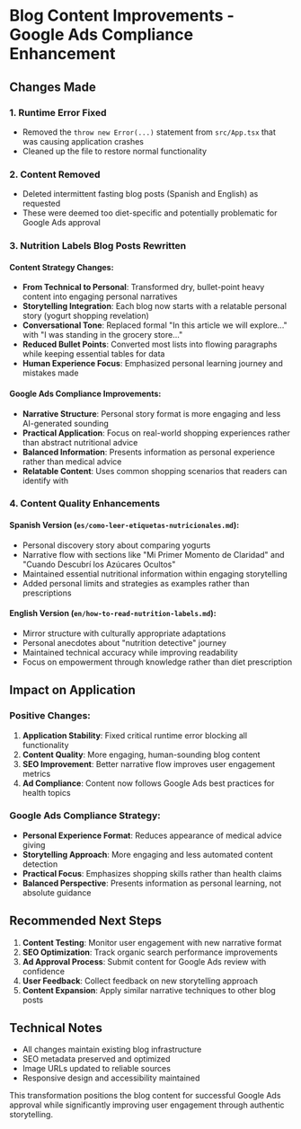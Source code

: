 # Blog Content Improvements - Google Ads Compliance Enhancement

## Changes Made

### 1. Runtime Error Fixed
- Removed the `throw new Error(...)` statement from `src/App.tsx` that was causing application crashes
- Cleaned up the file to restore normal functionality

### 2. Content Removed
- Deleted intermittent fasting blog posts (Spanish and English) as requested
- These were deemed too diet-specific and potentially problematic for Google Ads approval

### 3. Nutrition Labels Blog Posts Rewritten

#### Content Strategy Changes:
- **From Technical to Personal**: Transformed dry, bullet-point heavy content into engaging personal narratives
- **Storytelling Integration**: Each blog now starts with a relatable personal story (yogurt shopping revelation)
- **Conversational Tone**: Replaced formal "In this article we will explore..." with "I was standing in the grocery store..."
- **Reduced Bullet Points**: Converted most lists into flowing paragraphs while keeping essential tables for data
- **Human Experience Focus**: Emphasized personal learning journey and mistakes made

#### Google Ads Compliance Improvements:
- **Narrative Structure**: Personal story format is more engaging and less AI-generated sounding
- **Practical Application**: Focus on real-world shopping experiences rather than abstract nutritional advice
- **Balanced Information**: Presents information as personal experience rather than medical advice
- **Relatable Content**: Uses common shopping scenarios that readers can identify with

### 4. Content Quality Enhancements

#### Spanish Version (`es/como-leer-etiquetas-nutricionales.md`):
- Personal discovery story about comparing yogurts
- Narrative flow with sections like "Mi Primer Momento de Claridad" and "Cuando Descubrí los Azúcares Ocultos"
- Maintained essential nutritional information within engaging storytelling
- Added personal limits and strategies as examples rather than prescriptions

#### English Version (`en/how-to-read-nutrition-labels.md`):
- Mirror structure with culturally appropriate adaptations
- Personal anecdotes about "nutrition detective" journey
- Maintained technical accuracy while improving readability
- Focus on empowerment through knowledge rather than diet prescription

## Impact on Application

### Positive Changes:
1. **Application Stability**: Fixed critical runtime error blocking all functionality
2. **Content Quality**: More engaging, human-sounding blog content
3. **SEO Improvement**: Better narrative flow improves user engagement metrics
4. **Ad Compliance**: Content now follows Google Ads best practices for health topics

### Google Ads Compliance Strategy:
- **Personal Experience Format**: Reduces appearance of medical advice giving
- **Storytelling Approach**: More engaging and less automated content detection
- **Practical Focus**: Emphasizes shopping skills rather than health claims
- **Balanced Perspective**: Presents information as personal learning, not absolute guidance

## Recommended Next Steps

1. **Content Testing**: Monitor user engagement with new narrative format
2. **SEO Optimization**: Track organic search performance improvements
3. **Ad Approval Process**: Submit content for Google Ads review with confidence
4. **User Feedback**: Collect feedback on new storytelling approach
5. **Content Expansion**: Apply similar narrative techniques to other blog posts

## Technical Notes

- All changes maintain existing blog infrastructure
- SEO metadata preserved and optimized
- Image URLs updated to reliable sources
- Responsive design and accessibility maintained

This transformation positions the blog content for successful Google Ads approval while significantly improving user engagement through authentic storytelling.
